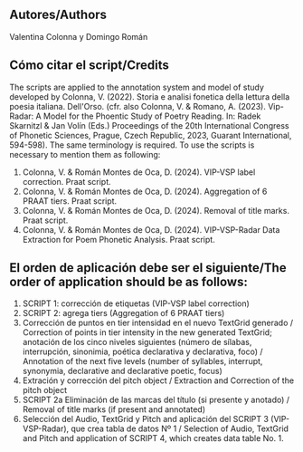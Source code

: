 ## Autores/Authors
Valentina Colonna y Domingo Román

## Cómo citar el script/Credits

The scripts are applied to the annotation system and model of study developed by Colonna, V. (2022). Storia e analisi fonetica della lettura della poesia italiana. Dell'Orso. (cfr. also Colonna, V. & Romano, A. (2023). Vip-Radar: A Model for the Phoentic Study of Poetry Reading. In: Radek Skarnitzl & Jan Volín (Eds.)  Proceedings of the 20th International Congress of Phonetic Sciences, Prague, Czech Republic, 2023, Guarant International, 594-598). The same terminology is required. 
To use the scripts is necessary to mention them as following:
 
1. Colonna, V. & Román Montes de Oca, D. (2024). VIP-VSP label correction. Praat script.
2. Colonna, V. & Román Montes de Oca, D. (2024). Aggregation of 6 PRAAT tiers. Praat script.
3. Colonna, V. & Román Montes de Oca, D. (2024). Removal of title marks. Praat script.
4. Colonna, V. & Román Montes de Oca, D. (2024). VIP-VSP-Radar Data Extraction for Poem Phonetic Analysis. Praat script.

## El orden de aplicación debe ser el siguiente/The order of application should be as follows:

1. SCRIPT 1: corrección de etiquetas (VIP-VSP label correction)
2. SCRIPT 2: agrega tiers (Aggregation of 6 PRAAT tiers)
3. Corrección de puntos en tier intensidad en el nuevo TextGrid generado / Correction of points in tier intensity in the new generated TextGrid; anotación de los cinco niveles siguientes (número de sílabas, interrupción, sinonimia, poética declarativa y declarativa, foco) / Annotation of the next five levels (number of syllables, interrupt, synonymia, declarative and declarative poetic, focus)
4. Extración y corrección del pitch object / Extraction and Correction of the pitch object
5. SCRIPT 2a Eliminación de las marcas del título (si presente y anotado) / Removal of title marks (if present and annotated) 
6. Selección del Audio, TextGrid y Pitch and aplicación del SCRIPT 3 (VIP-VSP-Radar), que crea tabla de datos Nº 1 / Selection of Audio, TextGrid and Pitch and application of SCRIPT 4, which creates data table No. 1.

